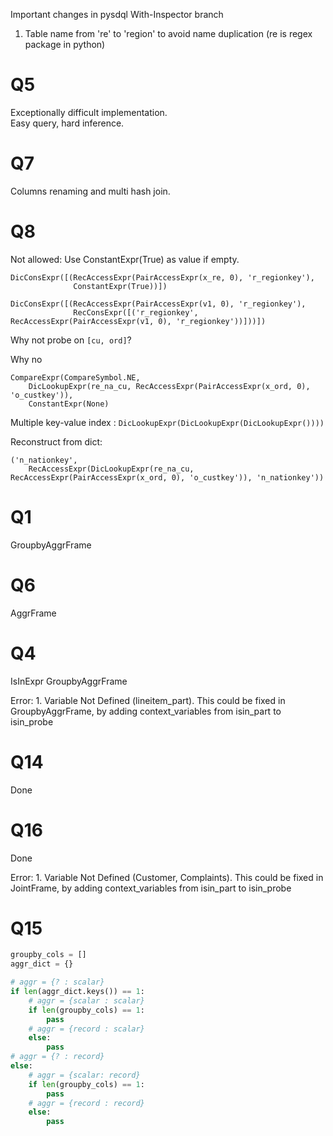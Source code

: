 Important changes in pysdql With-Inspector branch
1. Table name from 're' to 'region' to avoid name duplication (re is regex package in python)

# Q5
Exceptionally difficult implementation.  
Easy query, hard inference.

# Q7
Columns renaming and multi hash join.

# Q8
Not allowed: Use ConstantExpr(True) as value if empty.
```
DicConsExpr([(RecAccessExpr(PairAccessExpr(x_re, 0), 'r_regionkey'), 
              ConstantExpr(True))])
```

```
DicConsExpr([(RecAccessExpr(PairAccessExpr(v1, 0), 'r_regionkey'), 
              RecConsExpr([('r_regionkey', RecAccessExpr(PairAccessExpr(v1, 0), 'r_regionkey'))]))])
```

Why not probe on `[cu, ord]`?

Why no 
```
CompareExpr(CompareSymbol.NE, 
    DicLookupExpr(re_na_cu, RecAccessExpr(PairAccessExpr(x_ord, 0), 'o_custkey')), 
    ConstantExpr(None)
```

Multiple key-value index : `DicLookupExpr(DicLookupExpr(DicLookupExpr())))`

Reconstruct from dict: 

```
('n_nationkey', 
    RecAccessExpr(DicLookupExpr(re_na_cu, RecAccessExpr(PairAccessExpr(x_ord, 0), 'o_custkey')), 'n_nationkey'))
```

# Q1
GroupbyAggrFrame

# Q6
AggrFrame

# Q4
IsInExpr
GroupbyAggrFrame

Error: 
    1. Variable Not Defined (lineitem_part). 
        This could be fixed in GroupbyAggrFrame, by adding context_variables from isin_part to isin_probe

# Q14

Done

# Q16

Done

Error: 
    1. Variable Not Defined (Customer, Complaints). 
        This could be fixed in JointFrame, by adding context_variables from isin_part to isin_probe

# Q15

```python
groupby_cols = []
aggr_dict = {}

# aggr = {? : scalar}
if len(aggr_dict.keys()) == 1:
    # aggr = {scalar : scalar}
    if len(groupby_cols) == 1:
        pass
    # aggr = {record : scalar}
    else:
        pass
# aggr = {? : record}
else:
    # aggr = {scalar: record}
    if len(groupby_cols) == 1:
        pass
    # aggr = {record : record}
    else:
        pass
```
